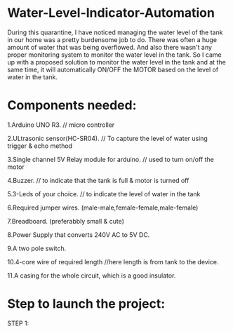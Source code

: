 # Water-Level-Indicator-Automation

During this quarantine, I have noticed managing the water level of the tank in our home was a pretty burdensome job to do. There was often a huge amount of water that was being overflowed. And also there wasn't any proper monitoring system to monitor the water level in the tank. So I came up with a proposed solution to monitor the water level in the tank and at the same time, it will automatically ON/OFF the MOTOR based on the level of water in the tank. 

# Components needed:
1.Arduino UNO R3. // micro controller  

2.ULtrasonic sensor(HC-SR04). // To capture the level of water using trigger & echo method

3.Single channel 5V Relay module for arduino. // used to turn on/off the motor 

4.Buzzer. // to indicate that the tank is full & motor is turned off

5.3-Leds of your choice. // to indicate the level of water in the tank

6.Required jumper wires. (male-male,female-female,male-female)

7.Breadboard. (preferabbly small & cute)

8.Power Supply that converts 240V AC to 5V DC.

9.A two pole switch. 

10.4-core wire of required length //here length is from tank to the device.

11.A casing for the whole circuit, which is a good insulator.

# Step to launch the project:

STEP 1: 
